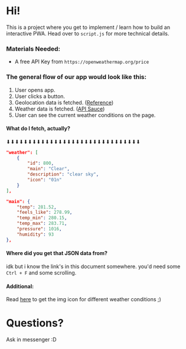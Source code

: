 # Hi!

This is a project where you get to implement / learn how to build an interactive PWA. Head over to `script.js` for more technical details.

### Materials Needed:
- A free API Key from `https://openweathermap.org/price`

### The general flow of our app would look like this:

1. User opens app.
2. User clicks a button.
3. Geolocation data is fetched. ([Reference](https://repl.it/@Fogeinator/gpspwa6feb2021#script.js))
4. Weather data is fetched. ([API Sauce](https://openweathermap.org/current#geo))
5. User can see the current weather conditions on the page.

#### What do I fetch, actually?
⬇⬇⬇⬇⬇⬇⬇⬇⬇⬇⬇⬇⬇⬇⬇⬇⬇⬇⬇⬇⬇⬇⬇⬇⬇⬇⬇⬇⬇⬇⬇
```json
"weather": [
	{
		"id": 800,
		"main": "Clear",
		"description": "clear sky",
		"icon": "01n"
	}
],
```
```json
"main": {
	"temp": 281.52,
	"feels_like": 278.99,
	"temp_min": 280.15,
	"temp_max": 283.71,
	"pressure": 1016,
	"humidity": 93
},
```

#### Where did you get that JSON data from? 
idk but i know the link's in this document somewhere. you'd need some `Ctrl + F` and some scrolling.

#### Additional:
Read [here](https://openweathermap.org/weather-conditions#How-to-get-icon-URL) to get the img icon for different weather conditions ;)

# Questions? 
Ask in messenger :D